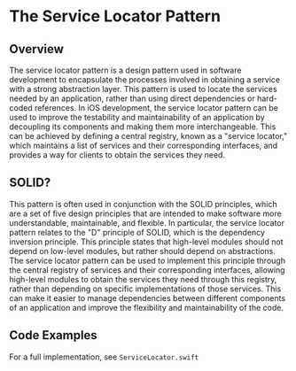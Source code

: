 # The Service Locator Pattern

## Overview

The service locator pattern is a design pattern used in software development to encapsulate the processes involved in obtaining a service with a strong abstraction layer. This pattern is used to locate the services needed by an application, rather than using direct dependencies or hard-coded references. In iOS development, the service locator pattern can be used to improve the testability and maintainability of an application by decoupling its components and making them more interchangeable. This can be achieved by defining a central registry, known as a "service locator," which maintains a list of services and their corresponding interfaces, and provides a way for clients to obtain the services they need. 

## SOLID?

This pattern is often used in conjunction with the SOLID principles, which are a set of five design principles that are intended to make software more understandable, maintainable, and flexible. In particular, the service locator pattern relates to the "D" principle of SOLID, which is the dependency inversion principle. This principle states that high-level modules should not depend on low-level modules, but rather should depend on abstractions. The service locator pattern can be used to implement this principle through the central registry of services and their corresponding interfaces, allowing high-level modules to obtain the services they need through this registry, rather than depending on specific implementations of those services. This can make it easier to manage dependencies between different components of an application and improve the flexibility and maintainability of the code.

## Code Examples

For a full implementation, see `ServiceLocator.swift`
